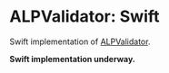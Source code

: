 ALPValidator: Swift
===

Swift implementation of [ALPValidator](https://github.com/adamwaite/ALPValidator).

**Swift implementation underway.**